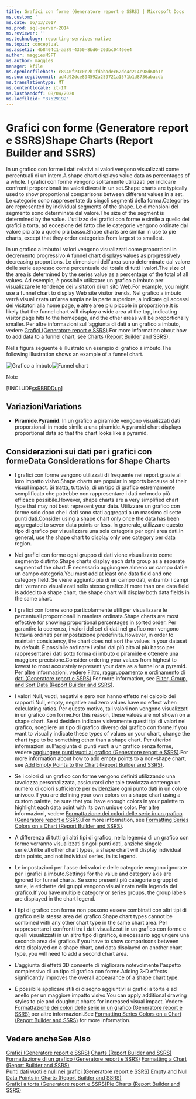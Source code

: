 ```yaml
---
title: Grafici con forme (Generatore report e SSRS) | Microsoft Docs
ms.custom: ''
ms.date: 06/13/2017
ms.prod: sql-server-2014
ms.reviewer: ''
ms.technology: reporting-services-native
ms.topic: conceptual
ms.assetid: 4b8404c1-aa89-4350-8bd6-203bc0446ee4
author: maggiesMSFT
ms.author: maggies
manager: kfile
ms.openlocfilehash: c8940f23c0c2b1fdabadec62de4c214c98d60b1c
ms.sourcegitcommit: ad4d92dce894592a259721a1571b1d8736abacdb
ms.translationtype: MT
ms.contentlocale: it-IT
ms.lasthandoff: 08/04/2020
ms.locfileid: "87629192"
---
```

# <a name="shape-charts-report-builder-and-ssrs"></a><span data-ttu-id="c89e9-102">Grafici con forme (Generatore report e SSRS)</span><span class="sxs-lookup"><span data-stu-id="c89e9-102">Shape Charts (Report Builder and SSRS)</span></span>
  <span data-ttu-id="c89e9-103">In un grafico con forme i dati relativi ai valori vengono visualizzati come percentuali di un intero.</span><span class="sxs-lookup"><span data-stu-id="c89e9-103">A shape chart displays value data as percentages of a whole.</span></span> <span data-ttu-id="c89e9-104">I grafici con forme vengono solitamente utilizzati per indicare confronti proporzionali tra valori diversi in un set.</span><span class="sxs-lookup"><span data-stu-id="c89e9-104">Shape charts are typically used to show proportional comparisons between different values in a set.</span></span> <span data-ttu-id="c89e9-105">Le categorie sono rappresentate da singoli segmenti della forma.</span><span class="sxs-lookup"><span data-stu-id="c89e9-105">Categories are represented by individual segments of the shape.</span></span> <span data-ttu-id="c89e9-106">Le dimensioni del segmento sono determinate dal valore.</span><span class="sxs-lookup"><span data-stu-id="c89e9-106">The size of the segment is determined by the value.</span></span> <span data-ttu-id="c89e9-107">L'utilizzo dei grafici con forme è simile a quello dei grafici a torta, ad eccezione del fatto che le categorie vengono ordinate dal valore più alto a quello più basso.</span><span class="sxs-lookup"><span data-stu-id="c89e9-107">Shape charts are similar in use to pie charts, except that they order categories from largest to smallest.</span></span>  
  
 <span data-ttu-id="c89e9-108">In un grafico a imbuto i valori vengono visualizzati come proporzioni in decremento progressivo.</span><span class="sxs-lookup"><span data-stu-id="c89e9-108">A funnel chart displays values as progressively decreasing proportions.</span></span> <span data-ttu-id="c89e9-109">Le dimensioni dell'area sono determinate dal valore delle serie espresso come percentuale del totale di tutti i valori.</span><span class="sxs-lookup"><span data-stu-id="c89e9-109">The size of the area is determined by the series value as a percentage of the total of all values.</span></span> <span data-ttu-id="c89e9-110">Ad esempio, è possibile utilizzare un grafico a imbuto per visualizzare le tendenze dei visitatori di un sito Web.</span><span class="sxs-lookup"><span data-stu-id="c89e9-110">For example, you might use a funnel chart to display Web site visitor trends.</span></span> <span data-ttu-id="c89e9-111">Nel grafico a imbuto verrà visualizzata un'area ampia nella parte superiore, a indicare gli accessi dei visitatori alla home page, e altre aree più piccole in proporzione.</span><span class="sxs-lookup"><span data-stu-id="c89e9-111">It is likely that the funnel chart will display a wide area at the top, indicating visitor page hits to the homepage, and the other areas will be proportionally smaller.</span></span> <span data-ttu-id="c89e9-112">Per altre informazioni sull'aggiunta di dati a un grafico a imbuto, vedere [Grafici &#40;Generatore report e SSRS&#41;](charts-report-builder-and-ssrs.md).</span><span class="sxs-lookup"><span data-stu-id="c89e9-112">For more information about how to add data to a funnel chart, see [Charts &#40;Report Builder and SSRS&#41;](charts-report-builder-and-ssrs.md).</span></span>  
  
 <span data-ttu-id="c89e9-113">Nella figura seguente è illustrato un esempio di grafico a imbuto.</span><span class="sxs-lookup"><span data-stu-id="c89e9-113">The following illustration shows an example of a funnel chart.</span></span>  
  
 <span data-ttu-id="c89e9-114">![Grafico a imbuto](../media/rs-funnelchart.gif "Grafico a imbuto")</span><span class="sxs-lookup"><span data-stu-id="c89e9-114">![Funnel chart](../media/rs-funnelchart.gif "Funnel chart")</span></span>  
  
> [!NOTE]  
>  [!INCLUDE[ssRBRDDup](../../includes/ssrbrddup-md.md)]  
  
## <a name="variations"></a><span data-ttu-id="c89e9-115">Variazioni</span><span class="sxs-lookup"><span data-stu-id="c89e9-115">Variations</span></span>  
  
-   <span data-ttu-id="c89e9-116">**Piramide**.</span><span class="sxs-lookup"><span data-stu-id="c89e9-116">**Pyramid**.</span></span> <span data-ttu-id="c89e9-117">In un grafico a piramide vengono visualizzati dati proporzionali in modo simile a una piramide.</span><span class="sxs-lookup"><span data-stu-id="c89e9-117">A pyramid chart displays proportional data so that the chart looks like a pyramid.</span></span>  
  
## <a name="data-considerations-for-shape-charts"></a><span data-ttu-id="c89e9-118">Considerazioni sui dati per i grafici con forme</span><span class="sxs-lookup"><span data-stu-id="c89e9-118">Data Considerations for Shape Charts</span></span>  
  
-   <span data-ttu-id="c89e9-119">I grafici con forme vengono utilizzati di frequente nei report grazie al loro impatto visivo.</span><span class="sxs-lookup"><span data-stu-id="c89e9-119">Shape charts are popular in reports because of their visual impact.</span></span> <span data-ttu-id="c89e9-120">Si tratta, tuttavia, di un tipo di grafico estremamente semplificato che potrebbe non rappresentare i dati nel modo più efficace possibile.</span><span class="sxs-lookup"><span data-stu-id="c89e9-120">However, shape charts are a very simplified chart type that may not best represent your data.</span></span> <span data-ttu-id="c89e9-121">Utilizzare un grafico con forme solo dopo che i dati sono stati aggregati a un massimo di sette punti dati.</span><span class="sxs-lookup"><span data-stu-id="c89e9-121">Consider using a shape chart only once the data has been aggregated to seven data points or less.</span></span> <span data-ttu-id="c89e9-122">In generale, utilizzare questo tipo di grafico per visualizzare una sola categoria per ogni area dati.</span><span class="sxs-lookup"><span data-stu-id="c89e9-122">In general, use the shape chart to display only one category per data region.</span></span>  
  
-   <span data-ttu-id="c89e9-123">Nei grafici con forme ogni gruppo di dati viene visualizzato come segmento distinto.</span><span class="sxs-lookup"><span data-stu-id="c89e9-123">Shape charts display each data group as a separate segment of the chart.</span></span> <span data-ttu-id="c89e9-124">È necessario aggiungere almeno un campo dati e un campo categoria.</span><span class="sxs-lookup"><span data-stu-id="c89e9-124">You must add at least one data field and one category field.</span></span> <span data-ttu-id="c89e9-125">Se viene aggiunto più di un campo dati, entrambi i campi dati verranno visualizzati nello stesso grafico.</span><span class="sxs-lookup"><span data-stu-id="c89e9-125">If more than one data field is added to a shape chart, the shape chart will display both data fields in the same chart.</span></span>  
  
-   <span data-ttu-id="c89e9-126">I grafici con forme sono particolarmente utili per visualizzare le percentuali proporzionali in maniera ordinata.</span><span class="sxs-lookup"><span data-stu-id="c89e9-126">Shape charts are most effective for showing proportional percentages in sorted order.</span></span> <span data-ttu-id="c89e9-127">Per garantire la coerenza, i valori del set di dati nel grafico non vengono tuttavia ordinati per impostazione predefinita.</span><span class="sxs-lookup"><span data-stu-id="c89e9-127">However, in order to maintain consistency, the chart does not sort the values in your dataset by default.</span></span> <span data-ttu-id="c89e9-128">È possibile ordinare i valori dal più alto al più basso per rappresentare i dati sotto forma di imbuto o piramide e ottenere una maggiore precisione.</span><span class="sxs-lookup"><span data-stu-id="c89e9-128">Consider ordering your values from highest to lowest to most accurately represent your data as a funnel or a pyramid.</span></span> <span data-ttu-id="c89e9-129">Per altre informazioni, vedere [Filtro, raggruppamento e ordinamento di dati &#40;Generatore report e SSRS&#41;](filter-group-and-sort-data-report-builder-and-ssrs.md).</span><span class="sxs-lookup"><span data-stu-id="c89e9-129">For more information, see [Filter, Group, and Sort Data &#40;Report Builder and SSRS&#41;](filter-group-and-sort-data-report-builder-and-ssrs.md).</span></span>  
  
-   <span data-ttu-id="c89e9-130">I valori Null, vuoti, negativi e zero non hanno effetto nel calcolo dei rapporti.</span><span class="sxs-lookup"><span data-stu-id="c89e9-130">Null, empty, negative and zero values have no effect when calculating ratios.</span></span> <span data-ttu-id="c89e9-131">Per questo motivo, tali valori non vengono visualizzati in un grafico con forme.</span><span class="sxs-lookup"><span data-stu-id="c89e9-131">For this reason, these values are not shown on a shape chart.</span></span> <span data-ttu-id="c89e9-132">Se si desidera indicare visivamente questi tipi di valori nel grafico, scegliere un tipo di grafico diverso dal grafico con forme.</span><span class="sxs-lookup"><span data-stu-id="c89e9-132">If you want to visually indicate these types of values on your chart, change the chart type to be something other than a shape chart.</span></span> <span data-ttu-id="c89e9-133">Per ulteriori informazioni sull'aggiunta di punti vuoti a un grafico senza forme, vedere [aggiungere punti vuoti al grafico &#40;Generatore report e SSRS&#41;](add-empty-points-to-a-chart-report-builder-and-ssrs.md).</span><span class="sxs-lookup"><span data-stu-id="c89e9-133">For more information about how to add empty points to a non-shape chart, see [Add Empty Points to the Chart &#40;Report Builder and SSRS&#41;](add-empty-points-to-a-chart-report-builder-and-ssrs.md).</span></span>  
  
-   <span data-ttu-id="c89e9-134">Se i colori di un grafico con forme vengono definiti utilizzando una tavolozza personalizzata, assicurarsi che tale tavolozza contenga un numero di colori sufficiente per evidenziare ogni punto dati in un colore univoco.</span><span class="sxs-lookup"><span data-stu-id="c89e9-134">If you are defining your own colors on a shape chart using a custom palette, be sure that you have enough colors in your palette to highlight each data point with its own unique color.</span></span> <span data-ttu-id="c89e9-135">Per altre informazioni, vedere [Formattazione dei colori delle serie in un grafico &#40;Generatore report e SSRS&#41;](formatting-series-colors-on-a-chart-report-builder-and-ssrs.md).</span><span class="sxs-lookup"><span data-stu-id="c89e9-135">For more information, see [Formatting Series Colors on a Chart &#40;Report Builder and SSRS&#41;](formatting-series-colors-on-a-chart-report-builder-and-ssrs.md).</span></span>  
  
-   <span data-ttu-id="c89e9-136">A differenza di tutti gli altri tipi di grafico, nella legenda di un grafico con forme verranno visualizzati singoli punti dati, anziché singole serie.</span><span class="sxs-lookup"><span data-stu-id="c89e9-136">Unlike all other chart types, a shape chart will display individual data points, and not individual series, in its legend.</span></span>  
  
-   <span data-ttu-id="c89e9-137">Le impostazioni per l'asse dei valori e delle categorie vengono ignorate per i grafici a imbuto.</span><span class="sxs-lookup"><span data-stu-id="c89e9-137">Settings for the value and category axis are ignored for funnel charts.</span></span> <span data-ttu-id="c89e9-138">Se sono presenti più categorie o gruppi di serie, le etichette dei gruppi vengono visualizzate nella legenda del grafico.</span><span class="sxs-lookup"><span data-stu-id="c89e9-138">If you have multiple category or series groups, the group labels are displayed in the chart legend.</span></span>  
  
-   <span data-ttu-id="c89e9-139">I tipi di grafico con forme non possono essere combinati con altri tipi di grafico nella stessa area del grafico.</span><span class="sxs-lookup"><span data-stu-id="c89e9-139">Shape chart types cannot be combined with any other chart type in the same chart area.</span></span> <span data-ttu-id="c89e9-140">Per rappresentare i confronti tra i dati visualizzati in un grafico con forme e quelli visualizzati in un altro tipo di grafico, è necessario aggiungere una seconda area del grafico.</span><span class="sxs-lookup"><span data-stu-id="c89e9-140">If you have to show comparisons between data displayed on a shape chart, and data displayed on another chart type, you will need to add a second chart area.</span></span>  
  
-   <span data-ttu-id="c89e9-141">L'aggiunta di effetti 3D consente di migliorare notevolmente l'aspetto complessivo di un tipo di grafico con forme.</span><span class="sxs-lookup"><span data-stu-id="c89e9-141">Adding 3-D effects significantly improves the overall appearance of a shape chart type.</span></span>  
  
-   <span data-ttu-id="c89e9-142">È possibile applicare stili di disegno aggiuntivi ai grafici a torta e ad anello per un maggiore impatto visivo.</span><span class="sxs-lookup"><span data-stu-id="c89e9-142">You can apply additional drawing styles to pie and doughnut charts for increased visual impact.</span></span> <span data-ttu-id="c89e9-143">Vedere [Formattazione dei colori delle serie in un grafico &#40;Generatore report e SSRS&#41;](formatting-series-colors-on-a-chart-report-builder-and-ssrs.md) per altre informazioni.</span><span class="sxs-lookup"><span data-stu-id="c89e9-143">See [Formatting Series Colors on a Chart &#40;Report Builder and SSRS&#41;](formatting-series-colors-on-a-chart-report-builder-and-ssrs.md) for more information.</span></span>  
  
## <a name="see-also"></a><span data-ttu-id="c89e9-144">Vedere anche</span><span class="sxs-lookup"><span data-stu-id="c89e9-144">See Also</span></span>  
 <span data-ttu-id="c89e9-145">[Grafici &#40;Generatore report e SSRS&#41;](charts-report-builder-and-ssrs.md) </span><span class="sxs-lookup"><span data-stu-id="c89e9-145">[Charts &#40;Report Builder and SSRS&#41;](charts-report-builder-and-ssrs.md) </span></span>  
 <span data-ttu-id="c89e9-146">[Formattazione di un grafico &#40;Generatore report e SSRS&#41;](formatting-a-chart-report-builder-and-ssrs.md) </span><span class="sxs-lookup"><span data-stu-id="c89e9-146">[Formatting a Chart &#40;Report Builder and SSRS&#41;](formatting-a-chart-report-builder-and-ssrs.md) </span></span>  
 <span data-ttu-id="c89e9-147">[Punti dati vuoti e null nei grafici &#40;Generatore report e SSRS&#41;](empty-and-null-data-points-in-charts-report-builder-and-ssrs.md) </span><span class="sxs-lookup"><span data-stu-id="c89e9-147">[Empty and Null Data Points in Charts &#40;Report Builder and SSRS&#41;](empty-and-null-data-points-in-charts-report-builder-and-ssrs.md) </span></span>  
 [<span data-ttu-id="c89e9-148">Grafici a torta &#40;Generatore report e SSRS&#41;</span><span class="sxs-lookup"><span data-stu-id="c89e9-148">Pie Charts &#40;Report Builder and SSRS&#41;</span></span>](pie-charts-report-builder-and-ssrs.md)  
  
  
